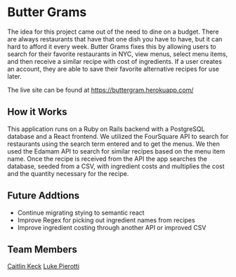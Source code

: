 # Butter Grams
The idea for this project came out of the need to dine on a budget. There are always restaurants that have that one dish you have to have, but it can hard to afford it every week. Butter Grams fixes this by allowing users to search for their favorite restaurants in NYC, view menus, select menu items, and then receive a similar recipe with cost of ingredients. If a user creates an account, they are able to save their favorite alternative recipes for use later.

The live site can be found at https://buttergram.herokuapp.com/

## How it Works
This application runs on a Ruby on Rails backend with a PostgreSQL database and a React frontend. We utilized the FourSquare API to search for restaurants using the search term entered and to get the menus. We then used the Edamam API to search for similar recipes based on the menu item name. Once the recipe is received from the API the app searches the database, seeded from a CSV, with ingredient costs and multiplies the cost and the quantity necessary for the recipe. 

## Future Addtions
- Continue migrating stying to semantic react
- Improve Regex for picking out ingredient names from recipes
- Improve ingredient costing through another API or improved CSV

## Team Members
[Caitlin Keck](https://github.com/catkeck)
[Luke Pierotti](https://github.com/lukepierotti)
